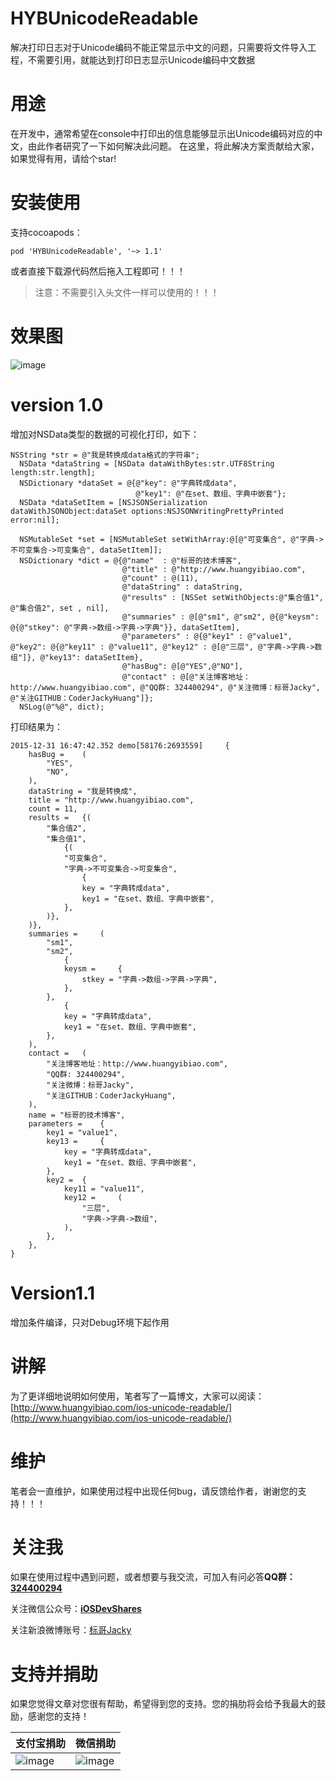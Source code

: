 # HYBUnicodeReadable
解决打印日志对于Unicode编码不能正常显示中文的问题，只需要将文件导入工程，不需要引用，就能达到打印日志显示Unicode编码中文数据

# 用途

在开发中，通常希望在console中打印出的信息能够显示出Unicode编码对应的中文，由此作者研究了一下如何解决此问题。
在这里，将此解决方案贡献给大家，如果觉得有用，请给个star!

# 安装使用

支持cocoapods：

```
pod 'HYBUnicodeReadable', '~> 1.1'
```

或者直接下载源代码然后拖入工程即可！！！

>注意：不需要引入头文件一样可以使用的！！！

# 效果图

![image](https://github.com/CoderJackyHuang/HYBUnicodeReadable/blob/master/screenshot.gif)

# version 1.0

增加对NSData类型的数据的可视化打印，如下：

```
NSString *str = @"我是转换成data格式的字符串";
  NSData *dataString = [NSData dataWithBytes:str.UTF8String length:str.length];
  NSDictionary *dataSet = @{@"key": @"字典转成data",
                            @"key1": @"在set、数组、字典中嵌套"};
  NSData *dataSetItem = [NSJSONSerialization dataWithJSONObject:dataSet options:NSJSONWritingPrettyPrinted error:nil];
  
  NSMutableSet *set = [NSMutableSet setWithArray:@[@"可变集合", @"字典->不可变集合->可变集合", dataSetItem]];
  NSDictionary *dict = @{@"name"  : @"标哥的技术博客",
                         @"title" : @"http://www.huangyibiao.com",
                         @"count" : @(11),
                         @"dataString" : dataString,
                         @"results" : [NSSet setWithObjects:@"集合值1", @"集合值2", set , nil],
                         @"summaries" : @[@"sm1", @"sm2", @{@"keysm": @{@"stkey": @"字典->数组->字典->字典"}}, dataSetItem],
                         @"parameters" : @{@"key1" : @"value1", @"key2": @{@"key11" : @"value11", @"key12" : @[@"三层", @"字典->字典->数组"]}, @"key13": dataSetItem},
                         @"hasBug": @[@"YES",@"NO"],
                         @"contact" : @[@"关注博客地址：http://www.huangyibiao.com", @"QQ群: 324400294", @"关注微博：标哥Jacky", @"关注GITHUB：CoderJackyHuang"]};
  NSLog(@"%@", dict);
```

打印结果为：

```
2015-12-31 16:47:42.352 demo[58176:2693559] 	{
	hasBug = 	(
		"YES",
		"NO",
	),
	dataString = "我是转换成",
	title = "http://www.huangyibiao.com",
	count = 11,
	results = 	{(
		"集合值2",
		"集合值1",
			{(
			"可变集合",
			"字典->不可变集合->可变集合",
				{
				key = "字典转成data",
				key1 = "在set、数组、字典中嵌套",
			},
		)},
	)},
	summaries = 	(
		"sm1",
		"sm2",
			{
			keysm = 	{
				stkey = "字典->数组->字典->字典",
			},
		},
			{
			key = "字典转成data",
			key1 = "在set、数组、字典中嵌套",
		},
	),
	contact = 	(
		"关注博客地址：http://www.huangyibiao.com",
		"QQ群: 324400294",
		"关注微博：标哥Jacky",
		"关注GITHUB：CoderJackyHuang",
	),
	name = "标哥的技术博客",
	parameters = 	{
		key1 = "value1",
		key13 = 	{
			key = "字典转成data",
			key1 = "在set、数组、字典中嵌套",
		},
		key2 = 	{
			key11 = "value11",
			key12 = 	(
				"三层",
				"字典->字典->数组",
			),
		},
	},
}
```

# Version1.1

增加条件编译，只对Debug环境下起作用

# 讲解

为了更详细地说明如何使用，笔者写了一篇博文，大家可以阅读：[http://www.huangyibiao.com/ios-unicode-readable/](http://www.huangyibiao.com/ios-unicode-readable/)

# 维护

笔者会一直维护，如果使用过程中出现任何bug，请反馈给作者，谢谢您的支持！！！

# 关注我

如果在使用过程中遇到问题，或者想要与我交流，可加入有问必答**QQ群：[324400294]()**

关注微信公众号：[**iOSDevShares**]()

关注新浪微博账号：[标哥Jacky](http://weibo.com/u/5384637337)

# 支持并捐助

如果您觉得文章对您很有帮助，希望得到您的支持。您的捐肋将会给予我最大的鼓励，感谢您的支持！

支付宝捐助      | 微信捐助
------------- | -------------
![image](http://www.huangyibiao.com/wp-content/uploads/2015/12/alipay-e1451124478416.jpg) | ![image](http://www.huangyibiao.com/wp-content/uploads/2015/12/weixin.jpg)
